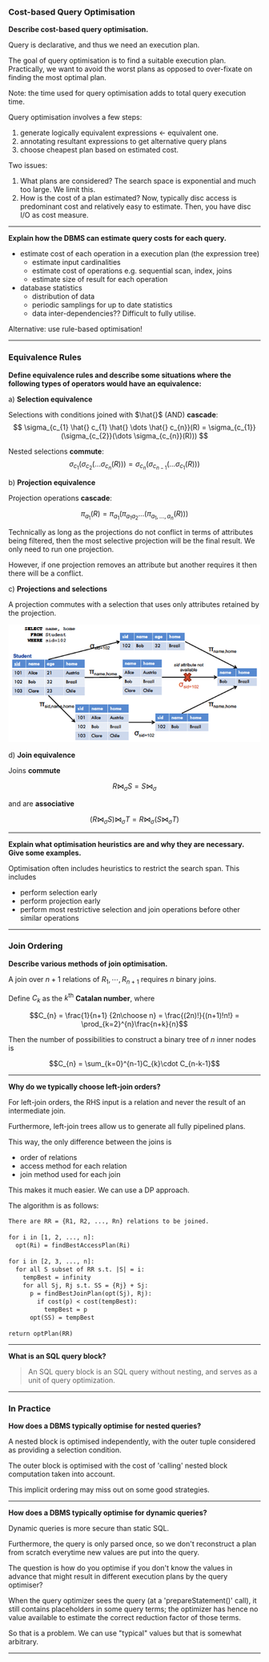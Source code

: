 ### __Cost-based Query Optimisation__

**Describe cost-based query optimisation.**

Query is declarative, and thus we need an execution plan.

The goal of query optimisation is to find a suitable execution plan. Practically, we want to avoid the worst plans as opposed to over-fixate on finding the most optimal plan.

Note: the time used for query optimisation adds to total query execution time.

Query optimisation involves a few steps:

1) generate logically equivalent expressions $\leftarrow$ equivalent one.
2) annotating resultant expressions to get alternative query plans
3) choose cheapest plan based on estimated cost.

Two issues:

1) What plans are considered? The search space is exponential and much too large. We limit this.
2) How is the cost of a plan estimated? Now, typically disc access is predominant cost and relatively easy to estimate. Then, you have disc I/O as cost measure.

---

**Explain how the DBMS can estimate query costs for each query.**

- estimate cost of each operation in a execution plan (the expression tree)
  - estimate input cardinalities
  - estimate cost of operations e.g. sequential scan, index, joins
  - estimate size of result for each operation
- database statistics
  - distribution of data
  - periodic samplings for up to date statistics
  - data inter-dependencies?? Difficult to fully utilise.

Alternative: use rule-based optimisation!

---

### __Equivalence Rules__

**Define equivalence rules and describe some situations where the following types of operators would have an equivalence:**

a) **Selection equivalence**

Selections with conditions joined with $\hat{}$ (AND) __cascade__:
$$ \sigma_{c_{1} \hat{} c_{1} \hat{} \dots \hat{} c_{n}}(R) = \sigma_{c_{1}}(\sigma_{c_{2}}(\dots \sigma_{c_{n}}(R))) $$

Nested selections __commute__:
$$ \sigma_{c_{1}}(\sigma_{c_{2}}(\dots \sigma_{c_{n}}(R)))  = \sigma_{c_{n}}(\sigma_{c_{n-1}}(\dots \sigma_{c_{1}}(R)))$$

b) **Projection equivalence**

Projection operations __cascade__:

$$\pi_{a_{1}}(R) = \pi_{a_{1}}(\pi_{a_{1}a_{2}}\dots(\pi_{a_{1},\dots,a_{n}}(R)))$$

Technically as long as the projections do not conflict in terms of attributes being filtered, then the most selective projection will be the final result. We only need to run one projection.

However, if one projection removes an attribute but another requires it then there will be a conflict.

c) **Projections and selections** 

A projection commutes with a selection that uses only attributes retained by the projection.

![Screen Shot 2020-06-12 at 12.17.01 am.png](resources/47F68CBD0CD91E9DE4039FA2D6B4955B.png)

d) **Join equivalence**

Joins __commute__

$$R\bowtie_{\sigma}S = S\bowtie_{\sigma}$$

and are __associative__

$$(R\bowtie_{\sigma}S)\bowtie_{\sigma}T = R\bowtie_{\sigma}(S\bowtie_{\sigma}T)$$

---

**Explain what optimisation heuristics are and why they are necessary. Give some examples.**

Optimisation often includes heuristics to restrict the search span. This includes

- perform selection early
- perform projection early
- perform most restrictive selection and join operations before other similar operations

---

### __Join Ordering__

**Describe various methods of join optimisation.**

A join over $n+1$ relations of $R_{1},\cdots,R_{n+1}$ requires $n$ binary joins.

Define $C_{k}$ as the $k^{\text{th}}$ __Catalan number__, where

$$C_{n} = \frac{1}{n+1} {2n\choose n} = \frac{(2n)!}{(n+1)!n!} = \prod_{k=2}^{n}\frac{n+k}{n}$$

Then the number of possibilities to construct a binary tree of $n$ inner nodes is

$$C_{n} = \sum_{k=0}^{n-1}C_{k}\cdot C_{n-k-1}$$

---

**Why do we typically choose left-join orders?**

For left-join orders, the RHS input is a relation and never the result of an intermediate join.

Furthermore, left-join trees allow us to generate all fully pipelined plans.

This way, the only difference between the joins is 

- order of relations
- access method for each relation
- join method used for each join

This makes it much easier. We can use a DP approach.

The algorithm is as follows:

```
There are RR = {R1, R2, ..., Rn} relations to be joined.

for i in [1, 2, ..., n]:
  opt(Ri) = findBestAccessPlan(Ri)
  
for i in [2, 3, ..., n]:
  for all S subset of RR s.t. |S| = i:
    tempBest = infinity
    for all Sj, Rj s.t. SS = {Rj} + Sj:
      p = findBestJoinPlan(opt(Sj), Rj):
        if cost(p) < cost(tempBest):
          tempBest = p
      opt(SS) = tempBest

return optPlan(RR)
```

---

**What is an SQL query block?**

> An SQL query block is an SQL query without nesting, and serves as a unit of query optimization. 

---

### __In Practice__

**How does a DBMS typically optimise for nested queries?**

A nested block is optimised independently, with the outer tuple considered as providing a selection condition.

The outer block is optimised with the cost of 'calling' nested block computation taken into account.

This implicit ordering may miss out on some good strategies.

---

**How does a DBMS typically optimise for dynamic queries?**

Dynamic queries is more secure than static SQL. 

Furthermore, the query is only parsed once, so we don't reconstruct a plan from scratch everytime new values are put into the query. 

The question is how do you optimise if you don't know the values in advance that might result in different execution plans by the query optimiser?

When the query optimizer sees the query (at a 'prepareStatement()' call), it still contains placeholders in some query terms; the optimizer has hence no value available to estimate the correct reduction factor of those terms.

So that is a problem. We can use "typical" values but that is somewhat arbitrary. 

---